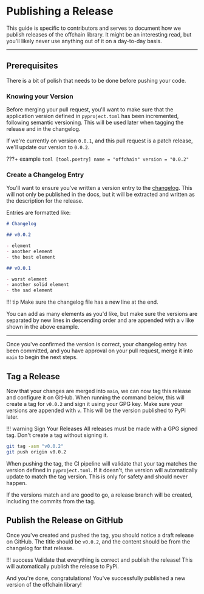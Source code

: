 # Publishing a Release

This guide is specific to contributors and serves to document how we publish releases of the offchain library.
It might be an interesting read, but you'll likely never use anything out of it on a day-to-day basis.

---

## Prerequisites

There is a bit of polish that needs to be done before pushing your code.

### Knowing your Version

Before merging your pull request, you'll want to make sure that the application version defined in `pyproject.toml`
has been incremented, following semantic versioning. This will be used later when tagging the release and in the changelog.

If we're currently on version `0.0.1`, and this pull request is a patch release, we'll update our version
to `0.0.2`.

???+ example
    ```toml
    [tool.poetry]
    name = "offchain"
    version = "0.0.2"
    ```

### Create a Changelog Entry

You'll want to ensure you've written a version entry to the [changelog](https://github.com/ourzora/offchain/blob/main/docs/changelog.md).
This will not only be published in the docs, but it will be extracted and written as the description for the release.

Entries are formatted like:

```md
# Changelog

## v0.0.2

- element
- another element
- the best element

## v0.0.1

- worst element
- another solid element
- the sad element
```

!!! tip
    Make sure the changelog file has a new line at the end.

You can add as many elements as you'd like, but make sure the versions are separated by new lines in descending order and are appended with a `v` like shown in the above example.

---

Once you've confirmed the version is correct, your changelog entry has been committed, and you have approval on
your pull request, merge it into `main` to begin the next steps.

## Tag a Release

Now that your changes are merged into `main`, we can now tag this release and configure it on GitHub.
When running the command below, this will create a tag for `v0.0.2` and sign it using your GPG key.
Make sure your versions are appended with `v`. This will be the version published to PyPi later.

!!! warning Sign Your Releases
    All releases must be made with a GPG signed tag. Don't create a tag without signing it.

```bash
git tag -asm "v0.0.2"
git push origin v0.0.2
```

When pushing the tag, the CI pipeline will validate that your tag matches the version defined in `pyproject.toml`.
If it doesn't, the version will automatically update to match the tag version. This is only for safety and should never happen.

If the versions match and are good to go, a release branch will be created, including the commits from the tag.

## Publish the Release on GitHub

Once you've created and pushed the tag, you should notice a draft release on GitHub. The title should be `v0.0.2`,
and the content should be from the changelog for that release.

!!! success
    Validate that everything is correct and publish the release! This will automatically publish the release to PyPi.

And you're done, congratulations! You've successfully published a new version of the offchain library!
